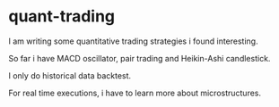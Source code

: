# quant-trading

I am writing some quantitative trading strategies i found interesting. 

So far i have MACD oscillator, pair trading and Heikin-Ashi candlestick.

I only do historical data backtest.

For real time executions, i have to learn more about microstructures.


